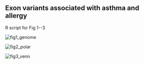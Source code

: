 ## Exon variants associated with asthma and allergy

R script for Fig 1--3


![fig1_genome](https://user-images.githubusercontent.com/2796454/152944603-4d028026-7eed-4b04-a016-230447095789.png)

![fig2_polar](https://user-images.githubusercontent.com/2796454/152944625-a6f61775-c929-4c8c-a607-3d5aca841bac.png)

![fig3_venn](https://user-images.githubusercontent.com/2796454/152944644-b5233578-2f98-4c2a-85ea-2f7c7956db33.png)

